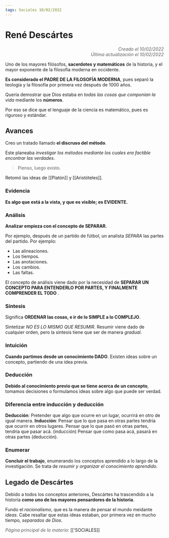 ```yaml
---
tags: Sociales 10/02/2022
---
```


# René Descártes
<div style="text-align: right; opacity: 0.7; font-style: italic;">Creado el 10/02/2022</div>
<div style="text-align: right; opacity: 0.7; font-style: italic;">Última actualización el 10/02/2022</div>

Uno de los mayores filósofos, **sacerdotes y matemáticos** de la historia, y el mayor exponente de la filosofía moderna en occidente.

**Es considerado el PADRE DE LA FILOSOFÍA MODERNA**, pues separó la teología y la filosofía por primera vez después de 1000 años.

Quería demostrar que Dios estaba en *todas las cosas que componían la vida* mediante los **números**.

Por eso se dice que el lenguaje de la ciencia es matemático, pues es riguroso y estándar.

## Avances

Creo un tratado llamado **el discruso del método**.

Este planeaba *investigar los métodos mediante los cuales era factible encontrar las verdades*.

> Pienso, luego existo.

Retomó las ideas de [[Platón]] y [[Aristóteles]].

### Evidencia

**Es algo que está a la vista, y que es visible; es EVIDENTE.**

### Análisis

**Analizar empieza con el concepto de SEPARAR.**

Por ejemplo, después de un partido de fútbol, un analista *SEPARA* las partes del partido. Por ejemplo:

- Las alineaciones.
- Los tiempos.
- Las anotaciones.
- Los cambios.
- Las faltas.

El concepto de análisis viene dado por la necesidad de **SEPARAR UN CONCEPTO PARA ENTENDERLO POR PARTES, Y FINALMENTE COMPRENDER EL TODO** .

### Síntesis

Significa **ORDENAR las cosas, e ir de lo SIMPLE a lo COMPLEJO**.

Sintetizar *NO ES LO MISMO QUE RESUMIR*. Resumir viene dado de cualquier orden, pero la síntesis tiene que ser de manera *gradual*.

### Intuición

**Cuando partimos desde un conocimiento DADO**. Existen ideas sobre un concepto, partiendo de una idea previa.

### Deducción

**Debido al conocimiento previo que se tiene acerca de un concepto**, tomamos decisiones o formulamos ideas sobre algo que puede ser verdad.

### Diferencia entre inducción y deducción

**Deducción**: Pretender que algo que ocurre en un lugar, ocurrirá en otro de igual manera.
**Inducción**: Pensar que lo que pasa en otras partes tendría que ocurrir en otros lugares. 
Pensar que lo que pasó en otras partes, tendría que pasar acá. (inducción)
Pensar que como pasa acá, pasará en otras partes (deducción).

### Enumerar

**Concluir el trabajo**, enumerando los conceptos aprendido a lo largo de la investigación. Se trata de *resumir y organizar el conocimiento aprendido*.

## Legado de Descártes

Debido a todos los conceptos anteriores, Descártes ha trascendido a la historia **como uno de los mayores pensardores de la historia**.

Fundo el *racionalismo*, que es la manera de pensar el mundo meidante *ideas*. Cabe resaltar que estas ideas estaban, por primera vez en mucho tiempo, *separados de Dios*.

<span style="opacity: 0.7; font-style: italic;">Página principal de la materia:</span> [['SOCIALES]]
